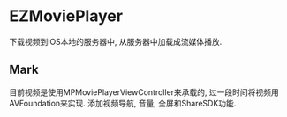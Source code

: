 # EZMoviePlayer
下载视频到iOS本地的服务器中, 从服务器中加载成流媒体播放.

## Mark
目前视频是使用MPMoviePlayerViewController来承载的, 过一段时间将视频用AVFoundation来实现.
添加视频导航, 音量, 全屏和ShareSDK功能.
